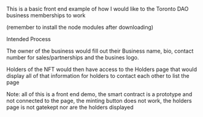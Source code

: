 This is a basic front end example of how I would like to the Toronto DAO business memberships to work

(remember to install the node modules after downloading)

Intended Process

The owner of the business would fill out their Business name, bio, contact number for sales/partnerships and the busines logo.

Holders of the NFT would then have access to the Holders page that would display all of that information for holders to contact each other to list the page

Note: all of this is a front end demo, the smart contract is a prototype and not connected to the page, the minting button does not work, the holders page is not gatekept nor are the holders displayed
